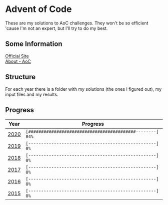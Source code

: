# Advent of Code

These are my solutions to AoC challenges. They won't be so efficient 'cause I'm not an expert, but I'll try to do my best.

## Some Information

[Official Site](https://adventofcode.com/) \
[About - AoC](https://adventofcode.com/about)

## Structure

For each year there is a folder with my solutions (the ones I figured out), my input files and my results.

## Progress

Year                                  | Progress
:-----------------------------------: | -----------------------------------------------------------
[2020](https://adventofcode.com/2020) | `[##########################################--------] 84%`
[2019](https://adventofcode.com/2019) | `[--------------------------------------------------] 0%`
[2018](https://adventofcode.com/2018) | `[--------------------------------------------------] 0%`
[2017](https://adventofcode.com/2017) | `[--------------------------------------------------] 0%`
[2016](https://adventofcode.com/2016) | `[--------------------------------------------------] 0%`
[2015](https://adventofcode.com/2015) | `[--------------------------------------------------] 0%`
